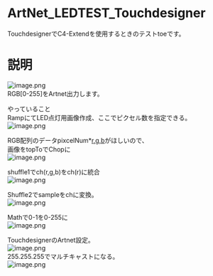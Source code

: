 # ArtNet_LEDTEST_Touchdesigner
TouchdesignerでC4-Extendを使用するときのテストtoeです。

# 説明

![image.png](https://qiita-image-store.s3.ap-northeast-1.amazonaws.com/0/149571/c689177b-9df3-fcea-d2e7-50d8baba545f.png)  
RGB[0-255]をArtnet出力します。  

やっていること  
RampにてLED点灯用画像作成、ここでピクセル数を指定できる。  
![image.png](https://qiita-image-store.s3.ap-northeast-1.amazonaws.com/0/149571/9d67ef48-25fc-e239-00db-dffb9d574a36.png)  

RGB配列のデータpixcelNum*[r,g,b](0-255)がほしいので、  
画像をtopToでChopに  
![image.png](https://qiita-image-store.s3.ap-northeast-1.amazonaws.com/0/149571/f165ef9d-2a74-5063-d04c-f23d4429d680.png)  

shuffle1でch(r,g,b)をch(r)に統合  
![image.png](https://qiita-image-store.s3.ap-northeast-1.amazonaws.com/0/149571/77393c9f-d412-8605-79ba-40ad713c5b3e.png)  

Shuffle2でsampleをchに変換。  
![image.png](https://qiita-image-store.s3.ap-northeast-1.amazonaws.com/0/149571/e1cb9a94-0be6-b8a0-8453-34b01bd02c08.png)  

Mathで0-1を0-255に  
![image.png](https://qiita-image-store.s3.ap-northeast-1.amazonaws.com/0/149571/73076076-0293-fbeb-f793-eed3d3c88834.png)  


TouchdesignerのArtnet設定。  
![image.png](https://qiita-image-store.s3.ap-northeast-1.amazonaws.com/0/149571/e449d8d0-34ee-2b8f-29d5-9dac99fa8770.png)  
255.255.255でマルチキャストになる。  
![image.png](https://qiita-image-store.s3.ap-northeast-1.amazonaws.com/0/149571/71b40db1-a916-f838-b404-4fa35aafb2ba.png)  
